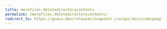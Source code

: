 ```yaml
---
title: morefiles.deletedirectorycontents
permalink: /morefiles.deletedirectorycontents/
redirect_to: https://guava.dev/releases/snapshot-jre/api/docs/com/google/common/io/MoreFiles.html#deleteDirectoryContents-java.nio.file.Path-com.google.common.io.RecursiveDeleteOption...-
---
```

